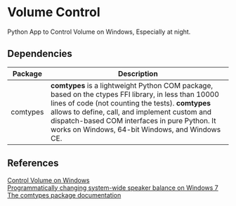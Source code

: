# Volume Control

Python App to Control Volume on Windows, Especially at night.

## Dependencies

| Package  | Description                                                                                                                                                                                                                                                                                                    |
| -------- | -------------------------------------------------------------------------------------------------------------------------------------------------------------------------------------------------------------------------------------------------------------------------------------------------------------- |
| comtypes | **comtypes** is a lightweight Python COM package, based on the ctypes FFI library, in less than 10000 lines of code (not counting the tests). **comtypes** allows to define, call, and implement custom and dispatch-based COM interfaces in pure Python. It works on Windows, 64-bit Windows, and Windows CE. |

## References

[Control Volume on Windows](https://mail.python.org/pipermail/python-win32/2014-March/013080.html)  
[Programmatically changing system-wide speaker balance on Windows 7](https://stackoverflow.com/questions/25631123/programmatically-changing-system-wide-speaker-balance-on-windows-7)  
[The comtypes package documentation](https://pythonhosted.org/comtypes)
